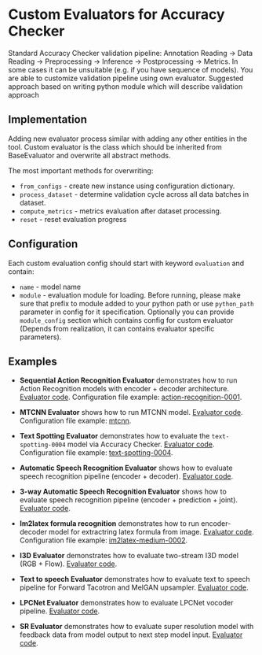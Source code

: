 # Custom Evaluators for Accuracy Checker
Standard Accuracy Checker validation pipeline: Annotation Reading -> Data Reading -> Preprocessing -> Inference -> Postprocessing -> Metrics.
In some cases it can be unsuitable (e.g. if you have sequence of models). You are able to customize validation pipeline using own evaluator.
Suggested approach based on writing python module which will describe validation approach

## Implementation
Adding new evaluator process similar with adding any other entities in the tool.
Custom evaluator is the class which should be inherited from BaseEvaluator and overwrite all abstract methods.

The most important methods for overwriting:

* `from_configs` - create new instance using configuration dictionary.
* `process_dataset` - determine validation cycle across all data batches in dataset.
* `compute_metrics` - metrics evaluation after dataset processing.
* `reset` - reset evaluation progress

## Configuration
Each custom evaluation config should start with keyword `evaluation` and contain:
 * `name` - model name
 * `module` - evaluation module for loading.
Before running, please make sure that prefix to module added to your python path or use `python_path` parameter in config for it specification.
Optionally you can provide `module_config` section which contains config for custom evaluator (Depends from realization, it can contains evaluator specific parameters).

## Examples
* **Sequential Action Recognition Evaluator** demonstrates how to run Action Recognition models with encoder + decoder architecture.
  [Evaluator code](https://github.com/openvinotoolkit/open_model_zoo/blob/develop/tools/accuracy_checker/accuracy_checker/evaluators/custom_evaluators/sequential_action_recognition_evaluator.py).
  Configuration file example: [action-recognition-0001](https://github.com/openvinotoolkit/open_model_zoo/blob/develop/tools/accuracy_checker/configs/action-recognition-0001.yml).

* **MTCNN Evaluator** shows how to run MTCNN model.
  [Evaluator code](https://github.com/openvinotoolkit/open_model_zoo/blob/develop/tools/accuracy_checker/accuracy_checker/evaluators/custom_evaluators/mtcnn_evaluator.py).
  Configuration file example: [mtcnn](https://github.com/openvinotoolkit/open_model_zoo/blob/develop/tools/accuracy_checker/configs/mtcnn.yml).

* **Text Spotting Evaluator** demonstrates how to evaluate the `text-spotting-0004` model via Accuracy Checker.
  [Evaluator code](https://github.com/openvinotoolkit/open_model_zoo/blob/develop/tools/accuracy_checker/accuracy_checker/evaluators/custom_evaluators/text_spotting_evaluator.py).
  Configuration file example: [text-spotting-0004](https://github.com/openvinotoolkit/open_model_zoo/blob/develop/tools/accuracy_checker/configs/text-spotting-0004.yml).

* **Automatic Speech Recognition Evaluator** shows how to evaluate speech recognition pipeline (encoder + decoder).
  [Evaluator code](https://github.com/openvinotoolkit/open_model_zoo/blob/develop/tools/accuracy_checker/accuracy_checker/evaluators/custom_evaluators/asr_encoder_decoder_evaluator.py).

* **3-way Automatic Speech Recognition Evaluator** shows how to evaluate speech recognition pipeline (encoder + prediction + joint).
  <a href="https://github.com/openvinotoolkit/open_model_zoo/blob/develop/tools/accuracy_checker/accuracy_checker/evaluators/custom_evaluators/asr_encoder_prediction_joint_evaluator.py">Evaluator code</a>.

* **Im2latex formula recognition** demonstrates how to run encoder-decoder model for extractring latex formula from image.
  [Evaluator code](https://github.com/openvinotoolkit/open_model_zoo/blob/develop/tools/accuracy_checker/accuracy_checker/evaluators/custom_evaluators/im2latex_evaluator.py).
  Configuration file example: [im2latex-medium-0002](https://github.com/openvinotoolkit/open_model_zoo/blob/develop/tools/accuracy_checker/configs/im2latex-medium-0002.yml).

* **I3D Evaluator** demonstrates how to evaluate two-stream I3D model (RGB + Flow).
  [Evaluator code](https://github.com/openvinotoolkit/open_model_zoo/blob/develop/tools/accuracy_checker/accuracy_checker/evaluators/custom_evaluators/i3d_evaluator.py).

* **Text to speech Evaluator** demonstrates how to evaluate text to speech pipeline for Forward Tacotron and MelGAN upsampler.
  [Evaluator code](https://github.com/openvinotoolkit/open_model_zoo/blob/develop/tools/accuracy_checker/accuracy_checker/evaluators/custom_evaluators/text_to_speech_evaluator.py).

* **LPCNet Evaluator** demonstrates how to evaluate LPCNet vocoder pipeline.
  [Evaluator code](https://github.com/openvinotoolkit/open_model_zoo/blob/develop/tools/accuracy_checker/accuracy_checker/evaluators/custom_evaluators/lpcnet_evaluator.py).

* **SR Evaluator** demonstrates how to evaluate super resolution model with feedback data from model output to next step model input.
  <a href="https://github.com/openvinotoolkit/open_model_zoo/blob/develop/tools/accuracy_checker/accuracy_checker/evaluators/custom_evaluators/sr_evaluator.py">Evaluator code</a>.
